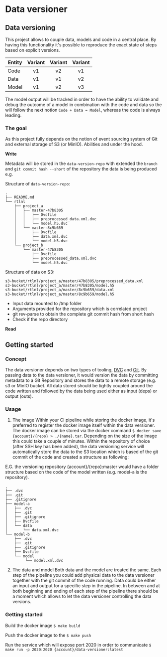 # Data versioner

## Data versioning

This project allows to couple data, models and code in a central place. By having
this functionality it's possible to reproduce the exact state of steps based on
explicit versions.

| Entity        | Variant | Variant | Variant |
| ------------- | :-----: | :-----: | :-----: |
| Code          | v1      | v2      | v1      |
| Data          | v1      | v1      | v2      |
| Model         | v1      | v2      | v3      |

The model output will be tracked in order to have the ability to validate and debug
the outcome of a model in combination with the code and data so the will follow
the next notion `Code + Data = Model`, whereas the code is always leading.

### The goal
As this project fully depends on the notion of event sourcing system of Git and
external storage of S3 (or MinIO). Abilities and under the hood.

**Write**

Metadata will be stored in the `data-version-repo` with extended the `branch` and
`git commit hash --short` of the repository the data is being produced e.g.

Structure of `data-version-repo`:
```
.
├── README.md
└── rtlnl
    ├── project_a
    │   ├── master-47b8305
    │   │   ├── Dvcfile
    │   │   ├── preprocessed_data.xml.dvc
    │   │   └── model.h5.dvc
    │   └── master-8c9b659
    │       ├── Dvcfile
    │       ├── data.xml.dvc
    │       └── model.h5.dvc
    └── project_b
        └── master-47b8305
            ├── Dvcfile
            ├── preprocessed_data.xml.dvc
            └── model.h5.dvc
```
Structure of data on S3:
```
s3-bucket/rtlnl/project_a/master/47b8305/preprocessed_data.xml
s3-bucket/rtlnl/project_a/master/47b8305/model.h5
s3-bucket/rtlnl/project_a/master/8c9b659/data.xml
s3-bucket/rtlnl/project_a/master/8c9b659/model.h5
```

* Input data mounted to /tmp folder
* Arguments provided for the repository which is correlated project
* git rev-parse to obtain the complete git commit hash from short hash
* Check if the repo directory

**Read**

## Getting started

### Concept

The data versioner depends on two types of tooling, [DVC](https://dvc.org/) and
[Git](https://git-scm.com/). By passing data to the data versioner, it would
version the data by committing metadata to a Git Repository and stores the data
to a remote storage (e.g. s3 or MinIO bucket. All data stored should be tightly
coupled around the code written and followed by the data being used either as input (deps) or output (outs).

### Usage

1. The image
Within your CI pipeline while storing the docker image, it's preferred to register
the docker image itself within the data versioner. The docker image can be stored
via the docker command `$ docker save {account}/{repo} > ./{name}.tar`.
Depending on the size of the image this could take a couple of minutes. Within
the repository of choice (after SSH key has been added), the data versioning
service will automatically store the data to the S3 location which is based of
the git commit of the code and created a structure as following:

E.G. the versioning repository {account}/{repo}:master would have a folder structure
based on the code of the model written (e.g. model-a is the repository).
```
.
├── .dvc
├── .git
├── .gitignore
├── model-a
│   ├── .dvc
│   ├── .git
│   ├── .gitignore
│   ├── Dvcfile
│   └── data
│       └── data.xml.dvc
└── model-b
    ├── .dvc
    ├── .git
    ├── .gitignore
    ├── Dvcfile
    └── model
         └── model.xml.dvc
```

2. The data and model
Both data and the model are treated the same. Each step of the pipeline you could
add physical data to the data versioner together with the git commit of the code
running. Data could be either an input and output for a specific step in the
pipeline. In between and at both beginning and ending of each step of the pipeline
there should be a moment which allows to let the data versioner controlling the
data versions.

### Getting started

Build the docker image
`$ make build`

Push the docker image to the
`$ make push`

Run the service which will expose port 2020 in order to communicate
`$ make run -p 2020:2020 {account}/data-versioner:latest`
